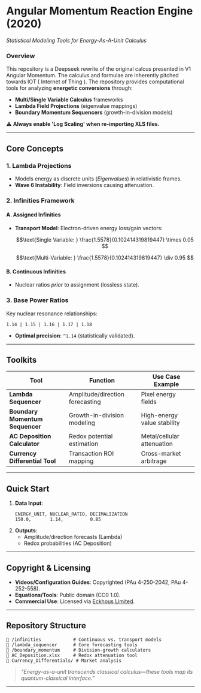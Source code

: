 # **Angular Momentum Reaction Engine (2020)**  
*Statistical Modeling Tools for Energy-As-A-Unit Calculus*  

### **Overview**  
This repository is a Deepseek rewrite of the original calcus presented in V1 Angular Momentum. The calculus and formulae are inherently pitched towards IOT ( Internet of Thing ). The repository provides computational tools for analyzing **energetic conversions** through:  
- **Multi/Single Variable Calculus** frameworks  
- **Lambda Field Projections** (eigenvalue mappings)  
- **Boundary Momentum Sequencers** (growth-in-division models)  

⚠️ **Always enable 'Log Scaling' when re-importing XLS files.**  

---

## **Core Concepts**  

### **1. Lambda Projections**  
- Models energy as discrete units (*Eigenvalues*) in relativistic frames.  
- **Wave 6 Instability**: Field inversions causing attenuation.

### **2. Infinities Framework**  
#### **A. Assigned Infinities**  
- **Transport Model**: Electron-driven energy loss/gain vectors:  
  ```math  
  \text{Single Variable: } \frac{1.5578}{0.102414319819447} \times 0.05  
  ```  
  ```math  
  \text{Multi-Variable: } \frac{1.5578}{0.102414319819447} \div 0.95  
  ```  

#### **B. Continuous Infinities**  
- Nuclear ratios *prior* to assignment (lossless state).  

### **3. Base Power Ratios**  
Key nuclear resonance relationships:  
```  
1.14 | 1.15 | 1.16 | 1.17 | 1.18  
```  
- **Optimal precision**: `^1.14` (statistically validated).  

---

## **Toolkits**  

| Tool                              | Function                          | Use Case Example              |  
|-----------------------------------|-----------------------------------|-------------------------------|  
| **Lambda Sequencer**             | Amplitude/direction forecasting  | Pixel energy fields           |  
| **Boundary Momentum Sequencer**  | Growth-in-division modeling      | High-energy value stability   |  
| **AC Deposition Calculator**     | Redox potential estimation       | Metal/cellular attenuation    |  
| **Currency Differential Tool**   | Transaction ROI mapping          | Cross-market arbitrage        |  

---

## **Quick Start**  
1. **Data Input**:  
   ```csv  
   ENERGY_UNIT, NUCLEAR_RATIO, DECIMALIZATION  
   150.0,       1.14,          0.85  
   ```  
2. **Outputs**:  
   - Amplitude/direction forecasts (Lambda)  
   - Redox probabilities (AC Deposition)  

---

## **Copyright & Licensing**  
- **Videos/Configuration Guides**: Copyrighted (PAu 4-250-2042, PAu 4-252-558).    
- **Equations/Tools**: Public domain (CC0 1.0).  
- **Commercial Use**: Licensed via [Eckhous Limited](https://Eckohaus.blog).  

---

## **Repository Structure**  
```  
📂 /infinities            # Continuous vs. transport models  
📂 /lambda_sequencer      # Core forecasting tools  
📂 /boundary_momentum     # Division-growth calculators  
📜 AC_Deposition.xlsx     # Redox attenuation tool  
📜 Currency_Differentials/ # Market analysis  
```  

> *"Energy-as-a-unit transcends classical calculus—these tools map its quantum-classical interface."*  

---
